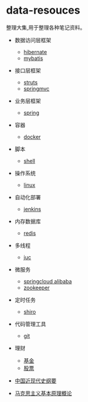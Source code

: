 # data-resouces
整理大集,用于整理各种笔记资料。

- 数据访问层框架
  - [hibernate]()
  - [mybatis]()
- 接口层框架
  - [struts]()
  - [springmvc]()
- 业务层框架
  - [spring]()

- 容器
  - [docker](docker/docker.md)

- 脚本
  - [shell](shell/shell.md)

- 操作系统
  - [linux](linux/linux.md)

- 自动化部署
  - [jenkins](jenkins/jenkins.md)
- 内存数据库
  - [redis](redis/redis.md)

- 多线程
  - [juc](juc/juc.md)

- 微服务
  - [springcloud alibaba](SpringCloudAlibaba/SpringCloudAlibaba.md)
  - [zookeeper](zookeeper/zookeeper.md)

- 定时任务
  - [shiro](shiro/shiro.md)
- 代码管理工具
  - [git](git/git.md)

- 理财
  - [基金](基金理财课/基金理财课.md)
  - [股票](股票/股票.md)

- [中国近现代史纲要](中国近现代史纲要/中国近现代史纲要.md)
- [马克思主义基本原理概论](马克思主义基本原理概论/马克思主义基本原理概论.md)

